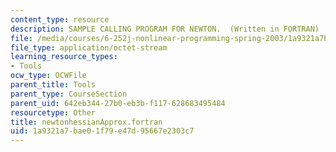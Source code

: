 ```yaml
---
content_type: resource
description: SAMPLE CALLING PROGRAM FOR NEWTON.  (Written in FORTRAN)
file: /media/courses/6-252j-nonlinear-programming-spring-2003/1a9321a7bae01f79e47d95667e2303c7_newtonhessianApprox.fortran
file_type: application/octet-stream
learning_resource_types:
- Tools
ocw_type: OCWFile
parent_title: Tools
parent_type: CourseSection
parent_uid: 642eb344-27b0-eb3b-f117-628683495484
resourcetype: Other
title: newtonhessianApprox.fortran
uid: 1a9321a7-bae0-1f79-e47d-95667e2303c7
---
```

